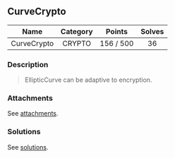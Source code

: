 ## CurveCrypto

|  Name  |  Category  |  Points  |  Solves  |
| :----: | :----: | :----: | :----: |
|  CurveCrypto  |  CRYPTO  |  156 / 500  |  36  |

### Description
> EllipticCurve can be adaptive to encryption.

### Attachments
See [attachments](https://github.com/roadicing/ctf-writeups/tree/main/2022/zer0ptsctf/curvecrypto/attachments).

### Solutions
See [solutions](https://github.com/roadicing/ctf-writeups/tree/main/2022/zer0ptsctf/curvecrypto/solutions).

